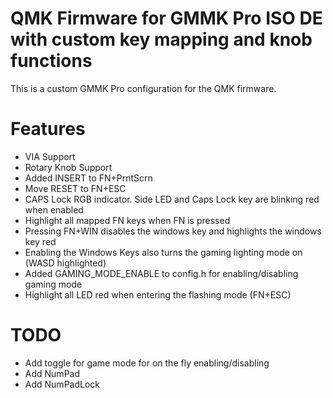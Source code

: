 # QMK Firmware for GMMK Pro ISO DE with custom key mapping and knob functions

This is a custom GMMK Pro configuration for the QMK firmware.

# Features
- VIA Support
- Rotary Knob Support
- Added INSERT to FN+PrntScrn
- Move RESET to FN+ESC
- CAPS Lock RGB indicator. Side LED and Caps Lock key are blinking red when enabled
- Highlight all mapped FN keys when FN is pressed
- Pressing FN+WIN disables the windows key and highlights the windows key red
- Enabling the Windows Keys also turns the gaming lighting mode on (WASD highlighted)
- Added GAMING_MODE_ENABLE to config.h for enabling/disabling gaming mode
- Highlight all LED red when entering the flashing mode (FN+ESC)

# TODO
- Add toggle for game mode for on the fly enabling/disabling
- Add NumPad
- Add NumPadLock
